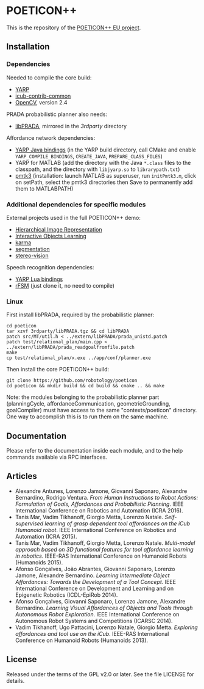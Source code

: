 POETICON++
==========

This is the repository of the [POETICON++ EU project](http://www.poeticon.eu).

## Installation

### Dependencies

Needed to compile the core build:
- [YARP](https://github.com/robotology/yarp)
- [icub-contrib-common](https://github.com/robotology/icub-contrib-common)
- [OpenCV](http://opencv.org/downloads.html), version 2.4

PRADA probabilistic planner also needs:
- [libPRADA](http://www.informatik.uni-hamburg.de/ML/contents/people/lang/private/prada/), mirrored in the *3rdparty* directory

Affordance network dependencies:
- [YARP Java bindings](http://www.yarp.it/yarp_swig.html) (in the YARP build directory, call CMake and enable ```YARP_COMPILE_BINDINGS```, ```CREATE_JAVA```, ```PREPARE_CLASS_FILES```)
- YARP for MATLAB (add the directory with the Java ```*.class``` files to the classpath, and the directory with ```libjyarp.so``` to ```librarypath.txt```)
- [pmtk3](https://github.com/probml/pmtk3) (installation: launch MATLAB as superuser, run ```initPmtk3.m```, click on setPath, select the pmtk3 directories then Save to permanently add them to MATLABPATH)

### Additional dependencies for specific modules

External projects used in the full POETICON++ demo:
- [Hierarchical Image Representation](https://github.com/robotology/himrep)
- [Interactive Objects Learning](https://github.com/robotology/iol)
- [karma](https://github.com/robotology/karma)
- [segmentation](https://github.com/robotology/segmentation)
- [stereo-vision](https://github.com/robotology/stereo-vision)

Speech recognition dependencies:
- [YARP Lua bindings](http://wiki.icub.org/yarpdoc/yarp_swig.html)
- [rFSM](https://github.com/kmarkus/rFSM) (just clone it, no need to compile)

### Linux

First install libPRADA, required by the probabilistic planner:

    cd poeticon
    tar xzvf 3rdparty/libPRADA.tgz && cd libPRADA
    patch src/MT/util.h < ../extern/libPRADA/prada_unistd.patch
    patch test/relational_plan/main.cpp < ../extern/libPRADA/prada_readgoalfromfile.patch
    make
    cp test/relational_plan/x.exe ../app/conf/planner.exe

Then install the core POETICON++ build:

    git clone https://github.com/robotology/poeticon
    cd poeticon && mkdir build && cd build && cmake .. && make

Note: the modules belonging to the probabilistic planner part (planningCycle, affordanceCommunication, geometricGrounding, goalCompiler) must have access to the same "contexts/poeticon" directory. One way to accomplish this is to run them on the same machine.

## Documentation

Please refer to the documentation inside each module, and to the help commands available via RPC interfaces.

## Articles

- Alexandre Antunes, Lorenzo Jamone, Giovanni Saponaro, Alexandre Bernardino, Rodrigo Ventura. *From Human Instructions to Robot Actions: Formulation of Goals, Affordances and Probabilistic Planning*. IEEE International Conference on Robotics and Automation (ICRA 2016).
- Tanis Mar, Vadim Tikhanoff, Giorgio Metta, Lorenzo Natale. *Self-supervised learning of grasp dependent tool affordances on the iCub Humanoid robot*. IEEE International Conference on Robotics and Automation (ICRA 2015).
- Tanis Mar, Vadim Tikhanoff, Giorgio Metta, Lorenzo Natale. *Multi-model approach based on 3D functional features for tool affordance learning in robotics*. IEEE-RAS International Conference on Humanoid Robots (Humanoids 2015).
- Afonso Gonçalves, João Abrantes, Giovanni Saponaro, Lorenzo Jamone, Alexandre Bernardino. *Learning Intermediate Object Affordances: Towards the Development of a Tool Concept*. IEEE International Conference on Development and Learning and on Epigenetic Robotics (ICDL-EpiRob 2014).
- Afonso Gonçalves, Giovanni Saponaro, Lorenzo Jamone, Alexandre Bernardino. *Learning Visual Affordances of Objects and Tools through Autonomous Robot Exploration*. IEEE International Conference on Autonomous Robot Systems and Competitions (ICARSC 2014).
- Vadim Tikhanoff, Ugo Pattacini, Lorenzo Natale, Giorgio Metta. *Exploring affordances and tool use on the iCub*. IEEE-RAS International Conference on Humanoid Robots (Humanoids 2013).

## License

Released under the terms of the GPL v2.0 or later. See the file LICENSE for details.
